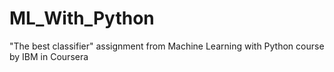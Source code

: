 # ML_With_Python
"The best classifier" assignment from Machine Learning with Python course by IBM in Coursera
